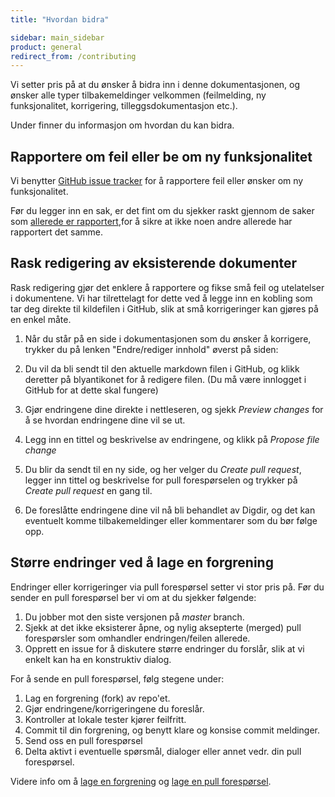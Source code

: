 ```yaml
---
title: "Hvordan bidra"

sidebar: main_sidebar
product: general
redirect_from: /contributing
---
```


Vi setter pris på at du ønsker å bidra inn i denne dokumentasjonen, og ønsker alle typer tilbakemeldinger velkommen (feilmelding, ny funksjonalitet, korrigering, tilleggsdokumentasjon etc.).

Under finner du informasjon om hvordan du kan bidra.

## Rapportere om feil eller be om ny funksjonalitet

Vi benytter [GitHub issue tracker](https://github.com/difi/felleslosninger/issues) for å rapportere feil eller ønsker om ny funksjonalitet.

Før du legger inn en sak, er det fint om du sjekker raskt gjennom de saker som [allerede er rapportert](https://github.com/difi/felleslosninger/issues),for å sikre at ikke noen andre allerede har rapportert det samme.

## Rask redigering av eksisterende dokumenter

Rask redigering gjør det enklere å rapportere og fikse små feil og utelatelser i dokumentene. Vi har tilrettelagt for dette ved å legge inn en kobling som tar deg direkte til kildefilen i GitHub, slik at små korrigeringer kan gjøres på en enkel måte.

1. Når du står på en side i dokumentasjonen som du ønsker å korrigere, trykker du på lenken "Endre/rediger innhold" øverst på siden:
<!---   {% include image.html file="edit-1.jpg" border="true" alt="Enkel redigering" max-width="90%" %}
---> 
2. Du vil da bli sendt til den aktuelle markdown filen i GitHub, og klikk deretter på blyantikonet for å redigere filen. (Du må være innlogget i GitHub for at dette skal fungere)
<!---   {% include image.html file="edit-2.jpg" border="true" alt="Rediger fil i GitHub" max-width="90%" %}
---> 
3. Gjør endringene dine direkte i nettleseren, og sjekk *Preview changes* for å se hvordan endringene dine vil se ut.

4. Legg inn en tittel og beskrivelse av endringene, og klikk på *Propose file change*

5. Du blir da sendt til en ny side, og her velger du *Create pull request*, legger inn tittel og beskrivelse for pull forespørselen og trykker på *Create pull request* en gang til.

6. De foreslåtte endringene dine vil nå bli behandlet av Digdir, og det kan eventuelt komme tilbakemeldinger eller kommentarer som du bør følge opp.


## Større endringer ved å lage en forgrening

Endringer eller korrigeringer via pull forespørsel setter vi stor pris på. Før du sender en pull forespørsel ber vi om at du sjekker følgende:

1. Du jobber mot den siste versjonen på *master* branch.
2. Sjekk at det ikke eksisterer åpne, og nylig aksepterte (merged) pull forespørsler som omhandler endringen/feilen allerede.
3. Opprett en issue for å diskutere større endringer du forslår, slik at vi enkelt kan ha en konstruktiv dialog.

For å sende en pull forespørsel, følg stegene under:

1. Lag en forgrening (fork) av repo'et.
2. Gjør endringene/korrigeringene du foreslår.
3. Kontroller at lokale tester kjører feilfritt.
4. Commit til din forgrening, og benytt klare og konsise commit meldinger.
5. Send oss en pull forespørsel
6. Delta aktivt i eventuelle spørsmål, dialoger eller annet vedr. din pull forespørsel.

Videre info om å [lage en forgrening](https://help.github.com/articles/fork-a-repo/) og
[lage en pull forespørsel](https://help.github.com/articles/creating-a-pull-request/).
